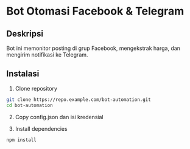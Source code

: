 # Bot Otomasi Facebook & Telegram

## Deskripsi

Bot ini memonitor posting di grup Facebook, mengekstrak harga, dan mengirim notifikasi ke Telegram.

## Instalasi

1. Clone repository

```bash
git clone https://repo.example.com/bot-automation.git
cd bot-automation
```

2. Copy config.json dan isi kredensial

3. Install dependencies

```
npm install
```
